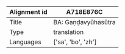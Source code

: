 |Alignment id | A718E876C
| --- | --- 
|Title | BA: Gaṇḍavyūhasūtra 
|Type | translation
|Languages | ['sa', 'bo', 'zh']